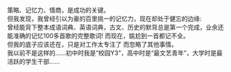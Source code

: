 策略、记忆力、情商，是成功的关键。  
但我发现，我曾经引以为豪的百里挑一的记忆力，现在却处于健忘的边缘:   
曾经能背下整本成语词典、英语词典，古文、历史的默背总是第一个完成，业余还能准确的记忆100多首歌的完整歌词!  而现在，尴尬到一首都记不全。  
但我的底子应该还在，只是对工作太专注了 而忽略了其他事情。  
我以前不是这样的……初中时我是“校园Y3”，高中时是“最文艺青年”，大学时是最活跃的学生干部……  